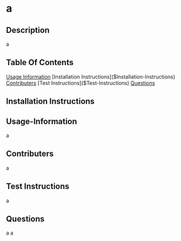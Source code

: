 # a

## Description
a

## Table Of Contents
[Usage Information]($Usage-Information)
[Installation Instructions]($Installation-Instructions)
[Contributers]($Contributers)
[Test Instructions]($Test-Instructions)
[Questions]($Questions)

## Installation Instructions

## Usage-Information
a

## Contributers
a

## Test Instructions
a

## Questions
a
a

